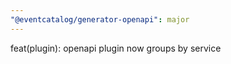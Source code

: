 ```yaml
---
"@eventcatalog/generator-openapi": major
---
```


feat(plugin): openapi plugin now groups by service
